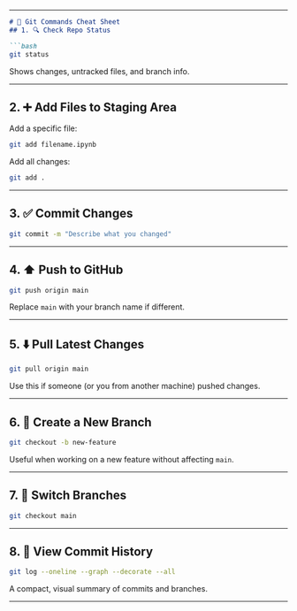 
---

````markdown
# 🧾 Git Commands Cheat Sheet
## 1. 🔍 Check Repo Status

```bash
git status
````

Shows changes, untracked files, and branch info.

---

## 2. ➕ Add Files to Staging Area

Add a specific file:

```bash
git add filename.ipynb
```

Add all changes:

```bash
git add .
```

---

## 3. ✅ Commit Changes

```bash
git commit -m "Describe what you changed"
```

---

## 4. ⬆️ Push to GitHub

```bash
git push origin main
```

Replace `main` with your branch name if different.

---

## 5. ⬇️ Pull Latest Changes

```bash
git pull origin main
```

Use this if someone (or you from another machine) pushed changes.

---

## 6. 🌿 Create a New Branch

```bash
git checkout -b new-feature
```

Useful when working on a new feature without affecting `main`.

---

## 7. 🔄 Switch Branches

```bash
git checkout main
```

---

## 8. 📜 View Commit History

```bash
git log --oneline --graph --decorate --all
```

A compact, visual summary of commits and branches.

---


